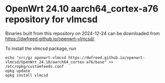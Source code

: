 OpenWrt 24.10 aarch64_cortex-a76 repository for vlmcsd
========

Binaries built from this repository on 2024-12-24 can be downloaded from <https://dwfreed.github.io/openwrt-vlmcsd/>.

To install the vlmcsd package, run

```
echo "src/gz openwrt-vlmcsd https://dwfreed.github.io/openwrt-vlmcsd/OpenWrt_24.10/aarch64_cortex-a76/base" >> /etc/opkg/customfeeds.conf
opkg update
opkg install vlmcsd
```
